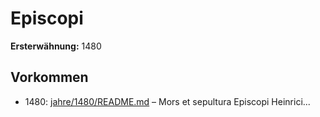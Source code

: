 # Episcopi

**Ersterwähnung:** 1480

## Vorkommen
- 1480: [jahre/1480/README.md](../jahre/1480/README.md) – Mors et sepultura Episcopi Heinrici...
